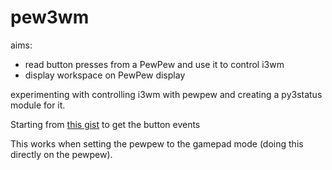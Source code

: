 # pew3wm

aims:

* read button presses from a PewPew and use it to control i3wm
* display workspace on PewPew display

experimenting with controlling i3wm with pewpew and creating a py3status module for it.

Starting from [this gist](https://gist.github.com/hbrylkowski/3ea9c65b672748b4f6a85074dd6ee311) to get the button events

This works when setting the pewpew to the gamepad mode (doing this directly on the pewpew).
